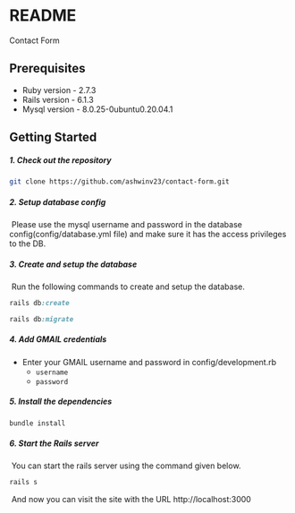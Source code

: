 # README

Contact Form

## Prerequisites

* Ruby version - 2.7.3
* Rails version - 6.1.3
* Mysql version - 8.0.25-0ubuntu0.20.04.1

## Getting Started

##### 1. Check out the repository

```bash
git clone https://github.com/ashwinv23/contact-form.git
```

##### 2. Setup database config
​
Please use the mysql username and password in the database config(config/database.yml file) and make sure it has the access privileges to the DB.
​
##### 3. Create and setup the database
​
Run the following commands to create and setup the database.
​
```ruby
rails db:create
```
```ruby
rails db:migrate
```

##### 4. Add GMAIL credentials

- Enter your GMAIL username and password in config/development.rb
​
    - `username`
    - `password`
​
##### 5. Install the dependencies

```ruby
bundle install
```

##### 6. Start the Rails server
​
You can start the rails server using the command given below.
​
```ruby
rails s
```
​
And now you can visit the site with the URL http://localhost:3000

